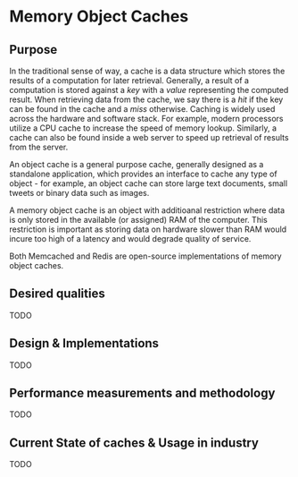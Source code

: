 # Memory Object Caches

## Purpose
In the traditional sense of way, a cache is a data structure which stores the results of a computation for later retrieval. Generally, a result of a computation is stored against a *key* with a *value* representing the computed result. When retrieving data from the cache, we say there is a *hit* if the key can be found in the cache and a *miss* otherwise. Caching is widely used across the hardware and software stack. For example, modern processors utilize a CPU cache to increase the speed of memory lookup. Similarly, a cache can also be found inside a web server to speed up retrieval of results from the server.

An object cache is a general purpose cache, generally designed as a standalone application, which provides an interface to cache any type of object - for example, an object cache can store large text documents, small tweets or binary data such as images.

A memory object cache is an object with additioanal restriction where data is only stored in the available (or assigned) RAM of the computer. This restriction is important as storing data on hardware slower than RAM would incure too high of a latency and would degrade quality of service.

Both Memcached and Redis are open-source implementations of memory object caches.


## Desired qualities
TODO

## Design & Implementations
TODO

## Performance measurements and methodology
TODO

## Current State of caches & Usage in industry
TODO
